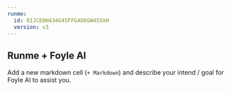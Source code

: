```yaml
---
runme:
  id: 01JCE0H434G4SFFG4D6GW455XH
  version: v3
---
```


## Runme + Foyle AI

Add a new markdown cell (`+ Markdown`) and describe your intend / goal for Foyle AI to assist you.
